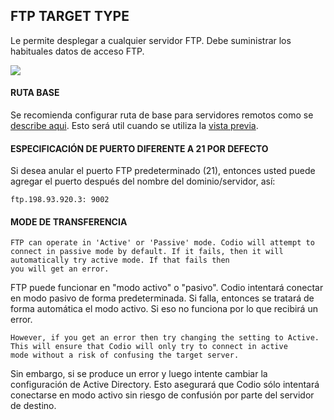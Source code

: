 
## FTP TARGET TYPE

Le permite desplegar a cualquier servidor FTP. Debe suministrar los habituales datos de acceso FTP.

![](https://codio.com/s/img/docs/deploy-ftp-6ca0b770.png)

#### RUTA BASE

Se recomienda configurar ruta de base para servidores remotos como se [describe aqui](https://codio.com/s/docs/deployment/basepath). Esto será util cuando se utiliza la [vista previa](https://codio.com/s/docs/ide/inline-preview).

#### ESPECIFICACIÓN DE PUERTO DIFERENTE A 21 POR DEFECTO

Si desea anular el puerto FTP predeterminado (21), entonces usted puede agregar el puerto después del nombre del dominio/servidor, así:

	ftp.198.93.920.3: 9002

#### MODE DE TRANSFERENCIA

    FTP can operate in 'Active' or 'Passive' mode. Codio will attempt to
    connect in passive mode by default. If it fails, then it will
    automatically try active mode. If that fails then 
    you will get an error.	


FTP puede funcionar en "modo activo" o "pasivo". Codio intentará conectar en modo pasivo de forma predeterminada. Si falla, entonces se tratará de forma automática el modo activo. Si eso no funciona por lo que recibirá un error.


    However, if you get an error then try changing the setting to Active. 
    This will ensure that Codio will only try to connect in active 
    mode without a risk of confusing the target server.

Sin embargo, si se produce un error y luego intente cambiar la configuración de Active Directory. Esto asegurará que Codio sólo intentará conectarse en modo activo sin riesgo de confusión por parte del servidor de destino.


